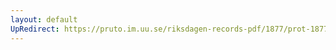 ```yaml
---
layout: default
UpRedirect: https://pruto.im.uu.se/riksdagen-records-pdf/1877/prot-1877--fk--007/prot-1877--fk--007_021.pdf
---
```

